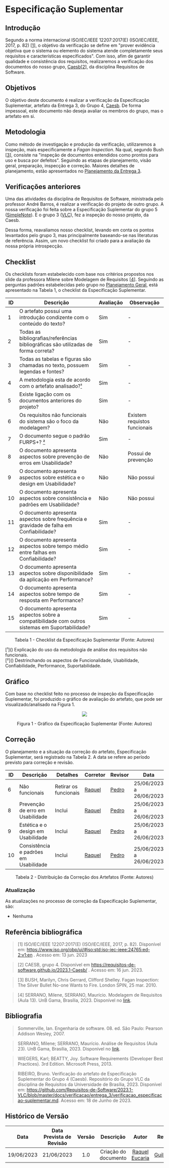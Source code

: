 # Especificação Suplementar 

## Introdução

Segundo a norma internacional ISO/IEC/IEEE 12207:2017(E) (ISO/IEC/IEEE, 2017, p. 82) [[1]()], o objetivo da verificação se define em "prover evidência objetiva que o sistema ou elemento do sistema atende completamente seus requisitos e características especificados". Com isso, afim de garantir qualidade e consistência dos requisitos, realizaremos a verificação dos documentos do nosso grupo, [Caesb](https://requisitos-de-software.github.io/2023.1-Caesb/)[[2]()], da disciplina Requisitos de Software.

## Objetivos
O objetivo deste documento é realizar a verificação da Especificação Suplementar, artefato da Entrega 3, do Grupo 4, [Caesb](https://requisitos-de-software.github.io/2023.1-Caesb/). De forma impessoal, este documento não deseja avaliar os membros do grupo, mas o artefato em si.

## Metodologia
Como método de investigação e produção da verificação, utilizaremos a inspeção, mais especificamente a _Fagan Inspection_. Na qual, segundo Bush [[3]()], consiste na "inspeção de documentos entendidos como prontos para uso e busca por defeitos". Seguindo as etapas de planejamento, visão geral, preparação, inspecção e correção. Maiores detalhes de planejamento, estão apresentados no [Planejamento da Entrega 3](./0planejamento.md).

## Verificações anteriores
Uma das atividades da disciplina de Requisitos de Software, ministrada pelo professor André Barros, é realizar a verificação do projeto de outro grupo. A nossa verificação foi feita sobre a Especificação Suplementar do grupo 5 ([SimpleNote](../../Grupo5/Entrega3/esp-suplementar.md)). E o grupo 3 ([VLC](https://github.com/Requisitos-de-Software/2023.1-VLC/blob/master/docs/verificacao/entrega_3/verificacao_especificacao-suplementar.md)), fez a inspeção do nosso projeto, da Caesb.

Dessa forma, reavaliamos nosso checklist, levando em conta os pontos levantados pelo grupo 3, mas principalmente baseando-se nas literaturas de referência. Assim, um novo checklist foi criado para a avaliação da nossa própria introspecção.

## Checklist
<!-- LIVRO BASE PARA CRIAÇÃO DAS PERGUNTAS -->
Os checklists foram estabelecido com base nos critérios propostos nos slide da professora Milene sobre Modelagem de Requisitos [[4]()]. Seguindo as perguntas padrões estabelecidas pelo grupo no [Planejamento Geral](../0planejamento-geral.md), está apresentado na Tabela 1, o checklist da Especificação Suplementar.


<!-- ADICIONAR O CHECKLIST -->

<center>

| ID| Descrição | Avaliação | Observação | 
|---|---|---|---|
| 1 | O artefato possui uma introdução condizente com o conteúdo do texto? |Sim|-| 
| 2 | Todas as bibliografias/referências bibliográficas são utilizadas de forma correta? |Sim|-| 
| 3 | Todas as tabelas e figuras são chamadas no texto, possuem legendas e fontes? |Sim |-| 
| 4 | A metodologia esta de acordo com o artefato analisado?<a href="#1">¹</a> |Sim |- |
| 5 | Existe ligação com os documentos anteriores do projeto? | Sim | - |
| 6 | Os requisitos não funcionais do sistema são o foco da modelagem? | Não | Existem requistos funcionais |
| 7 | O documento segue o padrão FURPS+? <a href="#2">²</a> | Sim | - |
| 8 | O documento apresenta aspectos sobre prevenção de erros em Usabilidade? | Não | Possui de prevenção |
| 9 | O documento apresenta aspectos sobre estética e o design em Usabilidade? | Não | Não possui |
| 10 | O documento apresenta aspectos sobre consistência e padrões em Usabilidade? | Não | Não possui |
| 11 | O documento apresenta aspectos sobre frequência e gravidade de falha em Confiabilidade? | Sim | - |
| 12 | O documento apresenta aspectos sobre tempo médio entre falhas em Confiabilidade? | Sim | - |
| 13 | O documento apresenta aspectos sobre disponibilidade da aplicação em Performance? | Sim | - |
| 14 | O documento apresenta aspectos sobre tempo de resposta em Performance? | Sim | - |
| 15 | O documento apresenta aspectos sobre a compatibilidade com outros sistemas em Suportabilidade? | Sim | - |

<p>Tabela 1 - Checklist da Especificação Suplementar (Fonte: Autores)</p>
</center>

<div id="1"></div>
[¹]() Explicação do uso da metodologia de análise dos requisitos não funcionais.
<div id="2"></div>
[²]() Destrinchando os aspectos de Funcionalidade, Usabilidade, Confiabilidade, Performance, Suportabilidade.

## Gráfico
Com base no checklist feito no processo de inspeção da Especificação Suplementar, foi produzido o gráfico de avaliação do artefato, que pode ser visualizado/analisado na Figura 1.
<center>
<img src="../../assets/img/espec.png"></img>
<p>Figura 1 - Gráfico da Especificação Suplementar (Fonte: Autores)</p>
</center>

## Correção
O planejamento e a situação da correção do artefato, Especificação Suplementar, será registrado na Tabela 2. A data se refere ao período previsto para correção e revisão.
<center>

|ID |Descrição |Detalhes |Corretor|Revisor|Data|Status|
|-------|------|------|---------|---|--|--|
| 6 | Não funcionais | Retirar os funcionais | [Raquel](https://github.com/raqueleucaria) | [Pedro](https://github.com/pedrobarbosaocb)  |25/06/2023 a 26/06/2023|-|
| 8 | Prevenção de erro em Usabilidade  | Inclui| [Raquel](https://github.com/raqueleucaria) | [Pedro](https://github.com/pedrobarbosaocb)  |25/06/2023 a 26/06/2023|-|
| 9 | Estética e o design em Usabilidade | Inclui | [Raquel](https://github.com/raqueleucaria) | [Pedro](https://github.com/pedrobarbosaocb)  |25/06/2023 a 26/06/2023|-|
| 10 | Consistência e padrões em Usabilidade | Inclui | [Raquel](https://github.com/raqueleucaria) | [Pedro](https://github.com/pedrobarbosaocb)  |25/06/2023 a 26/06/2023|-|


<p>Tabela 2 - Distribuição da Correção dos Artefatos (Fonte: Autores)</p>
</center>

### Atualização
As atualizações no processo de correção da Especificação Suplementar, são:

- Nenhuma
<!-- - xx/xx/xxxx - Correção da bibliográfia (ID 2) - Projeto 50% correto. -->

## Referência bibliográfica

> [1] ISO/IEC/IEEE 12207:2017(E) (ISO/IEC/IEEE, 2017, p. 82). Disponível em: <https://www.iso.org/obp/ui/#iso:std:iso-iec-ieee:24765:ed-2:v1:en> . Acesso em: 13 jun. 2023

> [2] CAESB, grupo 4. Disponível em <https://requisitos-de-software.github.io/2023.1-Caesb/> . Acesso em: 16 jun. 2023.

> [3] BUSH, Marilyn, Chris Gerrard, Clifford Shelley. Fagan Inspection: The Silver Bullet No-one Wants to Fire. London SPIN, 25 mar. 2010.

> [4] SERRANO, Milene, SERRANO, Maurício. Modelagem de Requisitos (Aula 13). UnB Gama, Brasília, 2023. Disponível no [link](../assets/referencias/RequisitosCasosdeUso.pdf.pdf).


## Bibliografia

> Sommerville, Ian. Engenharia de software. 08. ed. São Paulo: Pearson Addison Wesley, 2007.

> SERRANO, Milene; SERRANO, Maurício. Análise de Requisitos (Aula 23). UnB Gama, Brasília, 2023. Disponível no [link](../assets/referencias/Requisitos%20-%20Aula%20023.pdf).

> WIEGERS, Karl; BEATTY, Joy. Software Requirements (Developer Best Practices). 3rd Edition. Microsoft Press, 2013. 

> RIBEIRO, Bruno. Verificação do artefato de Especificação Suplementar do Grupo 4 (Caesb). Repositório do Grupo VLC da disciplina de Requisitos da Universidade de Brasília, 2023. Disponível em: <https://github.com/Requisitos-de-Software/2023.1-VLC/blob/master/docs/verificacao/entrega_3/verificacao_especificacao-suplementar.md>. Acesso em: 18 de Junho de 2023.


## Histórico de Versão
|    Data    | Data Prevista de Revisão | Versão |      Descrição       |                                 Autor                                  |               Revisor               |
| :--------: | :----------------------: | :----: | :------------------: | :--------------------------------------------------------------------: | :---------------------------------: |
| 19/06/2023 |        21/06/2023        |  1.0   | Criação do documento |  [Raquel Eucaria](https://github.com/raqueleucaria) |[Guilherme](https://github.com/guilhermekishimoto) |